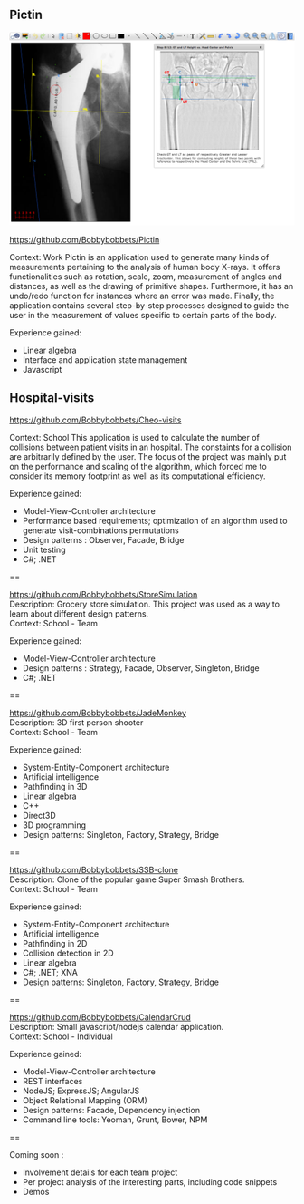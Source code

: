 Pictin
--

![Pictin](images/pictin_1.png)

https://github.com/Bobbybobbets/Pictin <br/>

Context: Work
Pictin is an application used to generate many kinds of measurements pertaining to the analysis of human body X-rays. It
offers functionalities such as rotation, scale, zoom, measurement of angles and distances, as well as the drawing of
primitive shapes. Furthermore, it has an undo/redo function for instances where an error was made. Finally, the application 
contains several step-by-step processes designed to guide the user in the measurement of values specific to certain parts of the body.


Experience gained:

- Linear algebra
- Interface and application state management
- Javascript


Hospital-visits
--

https://github.com/Bobbybobbets/Cheo-visits <br/>

Context: School
This application is used to calculate the number of collisions between patient visits in an hospital. The constaints
for a collision are arbitrarily defined by the user. The focus of the project was mainly put on the performance and 
scaling of the algorithm, which forced me to consider its memory footprint as well as its computational efficiency.<br/>


Experience gained:

- Model-View-Controller architecture
- Performance based requirements; optimization of an algorithm used to generate visit-combinations permutations
- Design patterns : Observer, Facade, Bridge
- Unit testing
- C#; .NET

==

https://github.com/Bobbybobbets/StoreSimulation <br/>
Description: Grocery store simulation. This project was used as a way to learn about different design patterns.<br/>
Context: School - Team

Experience gained:

- Model-View-Controller architecture
- Design patterns : Strategy, Facade, Observer, Singleton, Bridge
- C#; .NET

==

https://github.com/Bobbybobbets/JadeMonkey <br/>
Description: 3D first person shooter <br/>
Context: School - Team

Experience gained:

- System-Entity-Component architecture
- Artificial intelligence
- Pathfinding in 3D
- Linear algebra
- C++
- Direct3D
- 3D programming
- Design patterns: Singleton, Factory, Strategy, Bridge

==

https://github.com/Bobbybobbets/SSB-clone <br/>
Description: Clone of the popular game Super Smash Brothers. <br/>
Context: School - Team

Experience gained:

- System-Entity-Component architecture
- Artificial intelligence
- Pathfinding in 2D
- Collision detection in 2D
- Linear algebra
- C#; .NET; XNA
- Design patterns: Singleton, Factory, Strategy, Bridge

==

https://github.com/Bobbybobbets/CalendarCrud <br/>
Description: Small javascript/nodejs calendar application. <br/>
Context: School - Individual

Experience gained:

- Model-View-Controller architecture
- REST interfaces
- NodeJS; ExpressJS; AngularJS
- Object Relational Mapping (ORM)
- Design patterns: Facade, Dependency injection
- Command line tools: Yeoman, Grunt, Bower, NPM

==

Coming soon :
- Involvement details for each team project
- Per project analysis of the interesting parts, including code snippets
- Demos

